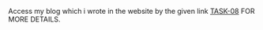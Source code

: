 Access my blog which i wrote in the website by the given link [TASK-08](https://www.blogger.com/blog/post/edit/1051442161897217831/6769344638403929444) FOR MORE DETAILS.
